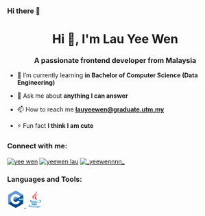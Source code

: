 ### Hi there 👋
<h1 align="center">Hi 👋, I'm Lau Yee Wen</h1>
<h3 align="center">A passionate frontend developer from Malaysia</h3>

- 🌱 I’m currently learning **in Bachelor of Computer Science (Data Engineering)**

- 💬 Ask me about **anything I can answer**

- 📫 How to reach me **lauyeewen@graduate.utm.my**

- ⚡ Fun fact **I think I am cute**

<h3 align="left">Connect with me:</h3>
<p align="left">
<a href="https://linkedin.com/in/yee wen" target="blank"><img align="center" src="https://raw.githubusercontent.com/rahuldkjain/github-profile-readme-generator/master/src/images/icons/Social/linked-in-alt.svg" alt="yee wen" height="30" width="40" /></a>
<a href="https://fb.com/yeewen lau" target="blank"><img align="center" src="https://raw.githubusercontent.com/rahuldkjain/github-profile-readme-generator/master/src/images/icons/Social/facebook.svg" alt="yeewen lau" height="30" width="40" /></a>
<a href="https://instagram.com/_yeewennnn_" target="blank"><img align="center" src="https://raw.githubusercontent.com/rahuldkjain/github-profile-readme-generator/master/src/images/icons/Social/instagram.svg" alt="_yeewennnn_" height="30" width="40" /></a>
</p>

<h3 align="left">Languages and Tools:</h3>
<p align="left"> <a href="https://www.w3schools.com/cpp/" target="_blank" rel="noreferrer"> <img src="https://raw.githubusercontent.com/devicons/devicon/master/icons/cplusplus/cplusplus-original.svg" alt="cplusplus" width="40" height="40"/> </a> <a href="https://www.java.com" target="_blank" rel="noreferrer"> <img src="https://raw.githubusercontent.com/devicons/devicon/master/icons/java/java-original.svg" alt="java" width="40" height="40"/> </a> </p>

<!--
**lauyeewen123/lauyeewen123** is a ✨ _special_ ✨ repository because its `README.md` (this file) appears on your GitHub profile.

Here are some ideas to get you started:

- 🔭 I’m currently working on ...
- 🌱 I’m currently learning ...
- 👯 I’m looking to collaborate on ...
- 🤔 I’m looking for help with ...
- 💬 Ask me about ...
- 📫 How to reach me: ...
- 😄 Pronouns: ...
- ⚡ Fun fact: ...
-->
